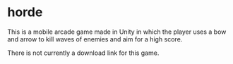 # horde

This is a mobile arcade game made in Unity in which the player uses a bow and arrow to kill waves of enemies and aim for a high score.

There is not currently a download link for this game.
